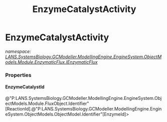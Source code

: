 ﻿---
title: EnzymeCatalystActivity
---

# EnzymeCatalystActivity
_namespace: [LANS.SystemsBiology.GCModeller.ModellingEngine.EngineSystem.ObjectModels.Module.EnzymaticFlux.IEnzymaticFlux](N-LANS.SystemsBiology.GCModeller.ModellingEngine.EngineSystem.ObjectModels.Module.EnzymaticFlux.IEnzymaticFlux.html)_






### Properties

#### EnzymeCatalystId
@"P:LANS.SystemsBiology.GCModeller.ModellingEngine.EngineSystem.ObjectModels.Module.FluxObject.Identifier"[ReactionId].@"P:LANS.SystemsBiology.GCModeller.ModellingEngine.EngineSystem.ObjectModels.ObjectModel.Identifier"[EnzymeId]>
